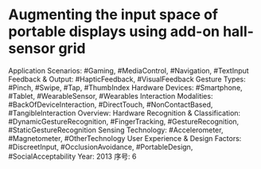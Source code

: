 # Augmenting the input space of portable displays using add-on hall-sensor grid

Application Scenarios: #Gaming, #MediaControl, #Navigation, #TextInput
Feedback & Output: #HapticFeedback, #VisualFeedback
Gesture Types: #Pinch, #Swipe, #Tap, #ThumbIndex
Hardware Devices: #Smartphone, #Tablet, #WearableSensor, #Wearables
Interaction Modalities: #BackOfDeviceInteraction, #DirectTouch, #NonContactBased, #TangibleInteraction
Overview: Hardware
Recognition & Classification: #DynamicGestureRecognition, #FingerTracking, #GestureRecognition, #StaticGestureRecognition
Sensing Technology: #Accelerometer, #Magnetometer, #OtherTechnology
User Experience & Design Factors: #DiscreetInput, #OcclusionAvoidance, #PortableDesign, #SocialAcceptability
Year: 2013
序号: 6